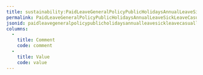 ```yaml
---
title: sustainability:PaidLeaveGeneralPolicyPublicHolidaysAnnualLeaveSickLeaveCasualLeave
permalink: PaidLeaveGeneralPolicyPublicHolidaysAnnualLeaveSickLeaveCasualLeave.html
jsonid: paidleavegeneralpolicypublicholidaysannualleavesickleavecasualleave
columns:
  - 
    title: Comment
    code: comment
  - 
    title: Value
    code: value
---
```

